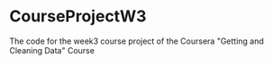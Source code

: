# CourseProjectW3
The code for the week3 course project of the Coursera "Getting and Cleaning Data" Course
